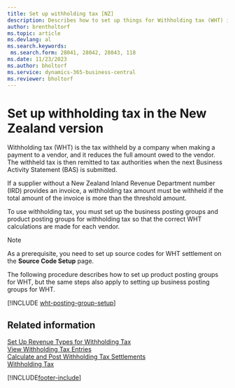 ```yaml
---
title: Set up withholding tax [NZ]
description: Describes how to set up things for Withholding tax (WHT) in the New Zealand version.
author: brentholtorf
ms.topic: article
ms.devlang: al
ms.search.keywords:
 ms.search.form: 28041, 28042, 28043, 118
ms.date: 11/23/2023
ms.author: bholtorf
ms.service: dynamics-365-business-central
ms.reviewer: bholtorf
---
```

# Set up withholding tax in the New Zealand version

Withholding tax (WHT) is the tax withheld by a company when making a payment to a vendor, and it reduces the full amount owed to the vendor. The withheld tax is then remitted to tax authorities when the next Business Activity Statement (BAS) is submitted.  

If a supplier without a New Zealand Inland Revenue Department number (IRD) provides an invoice, a withholding tax amount must be withheld if the total amount of the invoice is more than the threshold amount.  

To use withholding tax, you must set up the business posting groups and product posting groups for withholding tax so that the correct WHT calculations are made for each vendor.  

> [!NOTE]  
> As a prerequisite, you need to set up source codes for WHT settlement on the **Source Code Setup** page.  

The following procedure describes how to set up product posting groups for WHT, but the same steps also apply to setting up business posting groups for WHT.  

[!INCLUDE [wht-posting-group-setup](../includes/AUNZ/wht-posting-group-setup.md)]

## Related information

[Set Up Revenue Types for Withholding Tax](how-to-set-up-revenue-types-for-withholding-tax.md)   
[View Withholding Tax Entries](how-to-view-withholding-tax-entries.md)   
[Calculate and Post Withholding Tax Settlements](how-to-calculate-and-post-withholding-tax-settlements.md)   
[Withholding Tax](withholding-tax.md)   


[!INCLUDE[footer-include](../../includes/footer-banner.md)]
